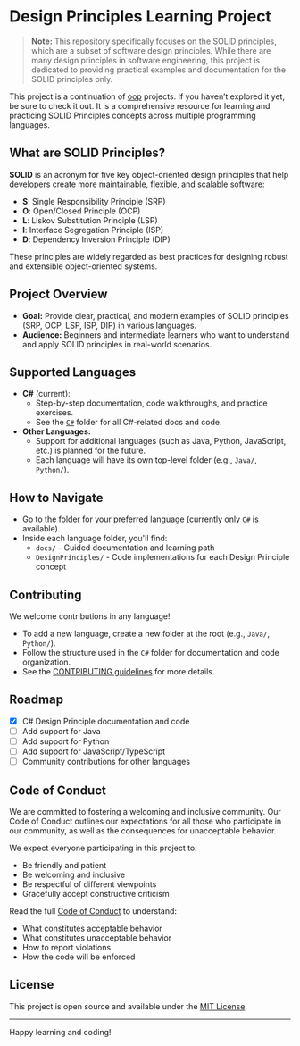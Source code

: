 # Design Principles Learning Project

> **Note:** This repository specifically focuses on the SOLID principles, which are a subset of software design principles. While there are many design principles in software engineering, this project is dedicated to providing practical examples and documentation for the SOLID principles only.

This project is a continuation of [oop](https://github.com/Rakshit4045/oop) projects. If you haven’t explored it yet, be sure to check it out. It is a comprehensive resource for learning and practicing SOLID Principles concepts across multiple programming languages.

## What are SOLID Principles?

**SOLID** is an acronym for five key object-oriented design principles that help developers create more maintainable, flexible, and scalable software:
- **S**: Single Responsibility Principle (SRP)
- **O**: Open/Closed Principle (OCP)
- **L**: Liskov Substitution Principle (LSP)
- **I**: Interface Segregation Principle (ISP)
- **D**: Dependency Inversion Principle (DIP)

These principles are widely regarded as best practices for designing robust and extensible object-oriented systems.

## Project Overview
- **Goal:** Provide clear, practical, and modern examples of SOLID principles (SRP, OCP, LSP, ISP, DIP) in various languages.
- **Audience:** Beginners and intermediate learners who want to understand and apply SOLID principles in real-world scenarios.

## Supported Languages
- **C#** (current):
  - Step-by-step documentation, code walkthroughs, and practice exercises.
  - See the [`C#`](./C%23) folder for all C#-related docs and code.
- **Other Languages:**
  - Support for additional languages (such as Java, Python, JavaScript, etc.) is planned for the future.
  - Each language will have its own top-level folder (e.g., `Java/`, `Python/`).

## How to Navigate
- Go to the folder for your preferred language (currently only `C#` is available).
- Inside each language folder, you'll find:
  - `docs/` - Guided documentation and learning path
  - `DesignPrinciples/` - Code implementations for each Design Principle concept

## Contributing
We welcome contributions in any language!
- To add a new language, create a new folder at the root (e.g., `Java/`, `Python/`).
- Follow the structure used in the `C#` folder for documentation and code organization.
- See the [CONTRIBUTING guidelines](CONTRIBUTING.md) for more details.

## Roadmap
- [x] C# Design Principle documentation and code
- [ ] Add support for Java
- [ ] Add support for Python
- [ ] Add support for JavaScript/TypeScript
- [ ] Community contributions for other languages

## Code of Conduct

We are committed to fostering a welcoming and inclusive community. Our Code of Conduct outlines our expectations for all those who participate in our community, as well as the consequences for unacceptable behavior.

We expect everyone participating in this project to:
- Be friendly and patient
- Be welcoming and inclusive
- Be respectful of different viewpoints
- Gracefully accept constructive criticism

Read the full [Code of Conduct](CODE_OF_CONDUCT.md) to understand:
- What constitutes acceptable behavior
- What constitutes unacceptable behavior
- How to report violations
- How the code will be enforced

## License
This project is open source and available under the [MIT License](./LICENSE).

---

Happy learning and coding!
